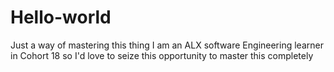 # Hello-world
Just a way of mastering this thing
I am an ALX software Engineering learner in Cohort 18
so I'd love to seize this opportunity to master this completely
